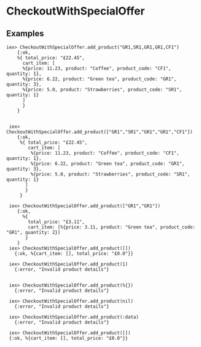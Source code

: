 # CheckoutWithSpecialOffer

## Examples
    iex> CheckoutWithSpecialOffer.add_product("GR1,SR1,GR1,GR1,CF1")
        {:ok,
        %{ total_price: "£22.45",
          cart_item: [
          %{price: 11.23, product: "Coffee", product_code: "CF1", quantity: 1},
          %{price: 6.22, product: "Green tea", product_code: "GR1", quantity: 3},
          %{price: 5.0, product: "Strawberries", product_code: "SR1", quantity: 1}
          ]
          }
        }

    
     iex> CheckoutWithSpecialOffer.add_product(["GR1","SR1","GR1","GR1","CF1"])
        {:ok,
         %{ total_price: "£22.45",
            cart_item: [
             %{price: 11.23, product: "Coffee", product_code: "CF1", quantity: 1},
             %{price: 6.22, product: "Green tea", product_code: "GR1", quantity: 3},
             %{price: 5.0, product: "Strawberries", product_code: "SR1", quantity: 1}
           ]
           }
         }

     iex> CheckoutWithSpecialOffer.add_product(["GR1","GR1"])
        {:ok,
          %{
            total_price: "£3.11",
            cart_item: [%{price: 3.11, product: "Green tea", product_code: "GR1", quantity: 2}]
           }
        }
     iex> CheckoutWithSpecialOffer.add_product([])
       {:ok, %{cart_item: [], total_price: "£0.0"}}
     
     iex> CheckoutWithSpecialOffer.add_product(1)
       {:error, "Invalid product details"}
     

     iex> CheckoutWithSpecialOffer.add_product(%{})
       {:error, "Invalid product details"}

     iex> CheckoutWithSpecialOffer.add_product(nil)
       {:error, "Invalid product details"}

     iex> CheckoutWithSpecialOffer.add_product(:data)
       {:error, "Invalid product details"}
     
     iex> CheckoutWithSpecialOffer.add_product([])
     {:ok, %{cart_item: [], total_price: "£0.0"}}
     

